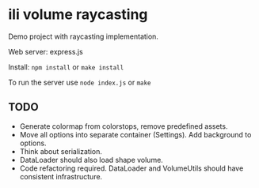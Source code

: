 # ili volume raycasting

Demo project with raycasting implementation.

Web server: express.js

Install: ```npm install``` or ```make install```

To run the server use ```node index.js``` or ```make```

## TODO
* Generate colormap from colorstops, remove predefined assets.
* Move all options into separate container (Settings). Add background to options.
* Think about serialization.
* DataLoader should also load shape volume.
* Code refactoring required. DataLoader and VolumeUtils should have consistent infrastructure.
